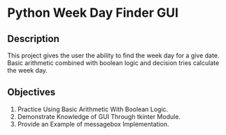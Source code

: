 <h1>Python Week Day Finder GUI</h1>

<h2>Description</h2>
<p>This project gives the user the ability to find the week day for a give date. Basic arithmetic combined with boolean logic and decision tries calculate the week day.</p>

<h2>Objectives</h2>
<ol>
  <li>Practice Using Basic Arithmetic With Boolean Logic.</li>
  <li>Demonstrate Knowledge of GUI Through tkinter Module.</li>
  <li>Provide an Example of messagebox Implementation.</li>
</ol>
